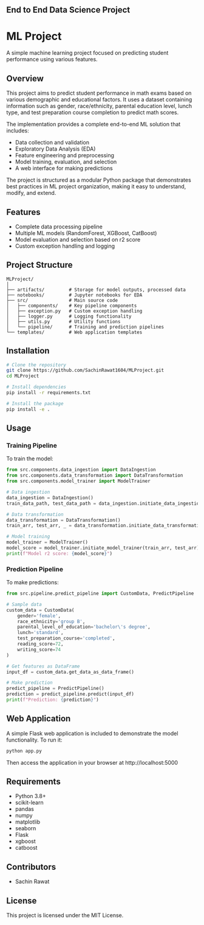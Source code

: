 ## End to End Data Science Project
# ML Project

A simple machine learning project focused on predicting student performance using various features.

## Overview

This project aims to predict student performance in math exams based on various demographic and educational factors. It uses a dataset containing information such as gender, race/ethnicity, parental education level, lunch type, and test preparation course completion to predict math scores.

The implementation provides a complete end-to-end ML solution that includes:
- Data collection and validation
- Exploratory Data Analysis (EDA)
- Feature engineering and preprocessing
- Model training, evaluation, and selection
- A web interface for making predictions

The project is structured as a modular Python package that demonstrates best practices in ML project organization, making it easy to understand, modify, and extend.

## Features

- Complete data processing pipeline
- Multiple ML models (RandomForest, XGBoost, CatBoost)
- Model evaluation and selection based on r2 score
- Custom exception handling and logging

## Project Structure

```
MLProject/
│
├── artifacts/         # Storage for model outputs, processed data
├── notebooks/         # Jupyter notebooks for EDA
├── src/               # Main source code
│   ├── components/    # Key pipeline components
│   ├── exception.py   # Custom exception handling
│   ├── logger.py      # Logging functionality
│   ├── utils.py       # Utility functions
│   └── pipeline/      # Training and prediction pipelines
└── templates/         # Web application templates
```

## Installation

```bash
# Clone the repository
git clone https://github.com/SachinRawat1604/MLProject.git
cd MLProject

# Install dependencies
pip install -r requirements.txt

# Install the package
pip install -e .
```

## Usage

### Training Pipeline

To train the model:

```python
from src.components.data_ingestion import DataIngestion
from src.components.data_transformation import DataTransformation
from src.components.model_trainer import ModelTrainer

# Data ingestion
data_ingestion = DataIngestion()
train_data_path, test_data_path = data_ingestion.initiate_data_ingestion()

# Data transformation
data_transformation = DataTransformation()
train_arr, test_arr, _ = data_transformation.initiate_data_transformation(train_data_path, test_data_path)

# Model training
model_trainer = ModelTrainer()
model_score = model_trainer.initiate_model_trainer(train_arr, test_arr)
print(f"Model r2 score: {model_score}")
```

### Prediction Pipeline

To make predictions:

```python
from src.pipeline.predict_pipeline import CustomData, PredictPipeline

# Sample data
custom_data = CustomData(
    gender='female',
    race_ethnicity='group B',
    parental_level_of_education='bachelor\'s degree',
    lunch='standard',
    test_preparation_course='completed',
    reading_score=72,
    writing_score=74
)

# Get features as DataFrame
input_df = custom_data.get_data_as_data_frame()

# Make prediction
predict_pipeline = PredictPipeline()
prediction = predict_pipeline.predict(input_df)
print(f"Prediction: {prediction}")
```

## Web Application

A simple Flask web application is included to demonstrate the model functionality. To run it:

```bash
python app.py
```

Then access the application in your browser at http://localhost:5000

## Requirements

- Python 3.8+
- scikit-learn
- pandas
- numpy
- matplotlib
- seaborn
- Flask
- xgboost
- catboost

## Contributors

- Sachin Rawat

## License

This project is licensed under the MIT License.
